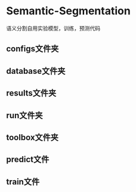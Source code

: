 # Semantic-Segmentation
语义分割自用实验模型，训练，预测代码

## configs文件夹

## database文件夹

## results文件夹

## run文件夹

## toolbox文件夹

## predict文件

## train文件

